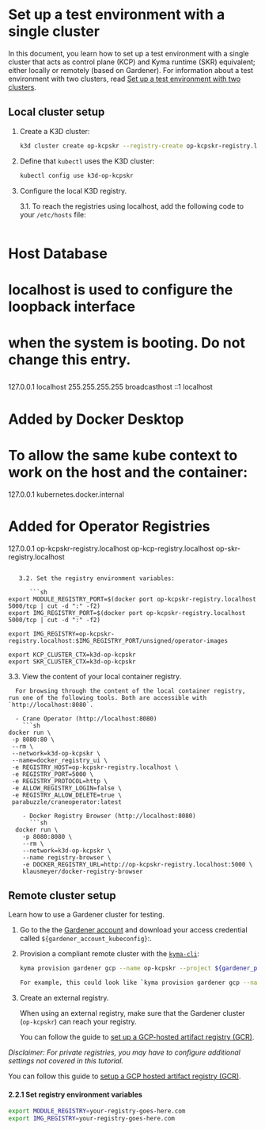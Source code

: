 # Set up a test environment with a single cluster

In this document, you learn how to set up a test environment with a single cluster that acts as control plane (KCP) and Kyma runtime (SKR) equivalent; either locally or remotely (based on Gardener). 
For information about a test environment with two clusters, read [Set up a test environment with two clusters](creating-test-environment-twocluster).


## Local cluster setup

1. Create a K3D cluster:

   ```sh
   k3d cluster create op-kcpskr --registry-create op-kcpskr-registry.localhost

2. Define that `kubectl` uses the K3D cluster:

   ```sh
   kubectl config use k3d-op-kcpskr

3. Configure the local K3D registry.

   3.1. To reach the registries using localhost, add the following code to your `/etc/hosts` file:


      ```/etc/hosts
##
# Host Database
#
# localhost is used to configure the loopback interface
# when the system is booting.  Do not change this entry.
##
127.0.0.1       localhost
255.255.255.255 broadcasthost
::1             localhost

# Added by Docker Desktop
# To allow the same kube context to work on the host and the container:
127.0.0.1 kubernetes.docker.internal

# Added for Operator Registries
127.0.0.1 op-kcpskr-registry.localhost op-kcp-registry.localhost op-skr-registry.localhost
```

   3.2. Set the registry environment variables:

      ```sh
export MODULE_REGISTRY_PORT=$(docker port op-kcpskr-registry.localhost 5000/tcp | cut -d ":" -f2)
export IMG_REGISTRY_PORT=$(docker port op-kcpskr-registry.localhost 5000/tcp | cut -d ":" -f2)

export IMG_REGISTRY=op-kcpskr-registry.localhost:$IMG_REGISTRY_PORT/unsigned/operator-images

export KCP_CLUSTER_CTX=k3d-op-kcpskr
export SKR_CLUSTER_CTX=k3d-op-kcpskr
```

   3.3. View the content of your local container registry.

      For browsing through the content of the local container registry, run one of the following tools. Both are accessible with `http://localhost:8080`.

      - Crane Operator (http://localhost:8080)
        ```sh
    docker run \
     -p 8080:80 \
     --rm \
     --network=k3d-op-kcpskr \
     --name=docker_registry_ui \
     -e REGISTRY_HOST=op-kcpskr-registry.localhost \
     -e REGISTRY_PORT=5000 \
     -e REGISTRY_PROTOCOL=http \
     -e ALLOW_REGISTRY_LOGIN=false \
     -e REGISTRY_ALLOW_DELETE=true \
     parabuzzle/craneoperator:latest
  ```
      - Docker Registry Browser (http://localhost:8080)
        ```sh
    docker run \
      -p 8080:8080 \
      --rm \
      --network=k3d-op-kcpskr \
      --name registry-browser \
      -e DOCKER_REGISTRY_URL=http://op-kcpskr-registry.localhost:5000 \
      klausmeyer/docker-registry-browser
  ```

## Remote cluster setup

Learn how to use a Gardener cluster for testing.

1. Go to the the [Gardener account](https://dashboard.garden.canary.k8s.ondemand.com/account) and download your access credential called `${gardener_account_kubeconfig}`:.


2. Provision a compliant remote cluster with the [`kyma-cli`](https://github.com/kyma-project/cli):
   ```sh
   kyma provision gardener gcp --name op-kcpskr --project ${gardener_project} -s ${gcp_secret} -c ${gardener_account_kubeconfig}

   For example, this could look like `kyma provision gardener gcp --name op-kcpskr --project jellyfish -s gcp-jellyfish-secret -c .kube/kubeconfig-garden-jellyfish.yaml`


2. Create an external registry.

   When using an external registry, make sure that the Gardener cluster (`op-kcpskr`) can reach your registry.

   You can follow the guide to [set up a GCP-hosted artifact registry (GCR)](creating-test-environment-gcr.md).

_Disclaimer: For private registries, you may have to configure additional settings not covered in this tutorial._

You can follow this guide to [setup a GCP hosted artifact registry (GCR)](creating-test-environment-gcr.md).

#### 2.2.1 Set registry environment variables

```sh
export MODULE_REGISTRY=your-registry-goes-here.com
export IMG_REGISTRY=your-registry-goes-here.com
```
